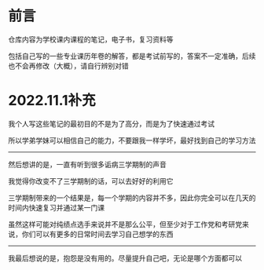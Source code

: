 # 前言
仓库内容为学校课内课程的笔记，电子书，复习资料等

包括自己写的一些专业课历年卷的解答，都是考试前写的，答案不一定准确，后续也不会再修改（大概），请自行辨别对错



# 2022.11.1补充

我个人写这些笔记的最初目的不是为了高分，而是为了快速通过考试

所以学弟学妹可以相信自己的能力，不要跟我一样学坏，最好找到自己的学习方法

------

然后想讲的是，一直有听到很多诟病三学期制的声音

我觉得你改变不了三学期制的话，可以去好好的利用它

三学期制带来的一个结果是，每一个学期的内容并不多，因此你完全可以在几天的时间内快速复习并通过某一门课

虽然这样可能对纯绩点选手来说并不是那么公平，但至少对于工作党和考研党来说，你们可以有更多的日常时间去学习自己想学的东西

------

我最后想说的是，抱怨是没有用的。尽量提升自己吧，无论是哪个方面都可以

